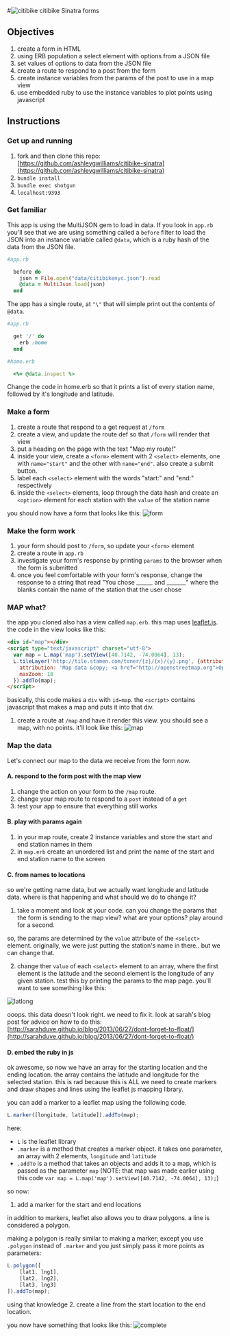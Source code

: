 #![citibike](http://citibikenyc.com/assets/images/header-logo.png) citibike Sinatra forms

## Objectives
1. create a form in HTML
2. using ERB population a select element with options from a JSON file
3. set values of options to data from the JSON file
3. create a route to respond to a post from the form
4. create instance variables from the params of the post to use in a map view
5. use embedded ruby to use the instance variables to plot points using javascript

## Instructions

### Get up and running
1. fork and then clone this repo: [https://github.com/ashleygwilliams/citibike-sinatra](https://github.com/ashleygwilliams/citibike-sinatra)
2. `bundle install`
3. `bundle exec shotgun`
4. `localhost:9393`

### Get familiar
This app is using the MultiJSON gem to load in data. If you look in `app.rb` you'll see that we are using something called a `before` filter to load the JSON into an instance variable called `@data`, which is a ruby hash of the data from the JSON file.

```ruby
#app.rb

  before do
    json = File.open("data/citibikenyc.json").read
    @data = MultiJson.load(json)
  end
```

The app has a single route, at `"\"` that will simple print out the contents of `@data`.
```ruby
#app.rb

  get '/' do
    erb :home
  end
```
```ruby
#home.erb

  <%= @data.inspect %>
```

Change the code in home.erb so that it prints a list of every station name, followed by it's longitude and latitude.

### Make a form

1. create a route that respond to a get request at `/form`
2. create a view, and update the route def so that `/form` will render that view
3. put a heading on the page with the text "Map my route!"
4. inside your view, create a `<form>` element with 2 `<select>` elements, one with `name="start"` and the other with `name="end"`. also create a submit button.
5. label each `<select>` element with the words "start:" and "end:" respectively 
6. inside the `<select>` elements, loop through the data hash and create an `<option>` element for each station with the `value` of the station name

you should now have a form that looks like this:
![form](http://content.screencast.com/users/ag_dubs/folders/Jing/media/abca7668-8e7f-4213-a8ac-ac0fa61613c8/00000047.png)

### Make the form work
1. your form should post to `/form`, so update your `<form>` element
2. create a route in `app.rb`
3. investigate your form's response by printing `params` to the browser when the form is submitted
4. once you feel comfortable with your form's response, change the response to a string that read "You chose ______ and _______" where the blanks contain the name of the station that the user chose

### MAP what?
the app you cloned also has a view called `map.erb`. this map uses [leaflet.js](http://leafletjs.com). the code in the view looks like this:

```html
<div id="map"></div>
<script type="text/javascript" charset="utf-8">
  var map = L.map('map').setView([40.7142, -74.0064], 13);
  L.tileLayer('http://tile.stamen.com/toner/{z}/{x}/{y}.png', {attribution: 'Stamen Toner'}, {
    attribution: 'Map data &copy; <a href="http://openstreetmap.org">OpenStreetMap</a> contributors, <a href="http://creativecommons.org/licenses/by-sa/2.0/">CC-BY-SA</a>, Imagery © <a href="http://cloudmade.com">CloudMade</a>',
    maxZoom: 18
  }).addTo(map);
</script>
```

basically, this code makes a `div` with `id=map`. the `<script>` contains javascript that makes a map and puts it into that div. 

1. create a route at `/map` and have it render this view. you should see a map, with no points. it'll look like this: 
![map](http://content.screencast.com/users/ag_dubs/folders/Jing/media/c544724f-1eea-433b-80fe-46079fb41d0f/00000048.png)

### Map the data
Let's connect our map to the data we receive from the form now. 

#### A. respond to the form post with the map view
1. change the action on your form to the `/map` route. 
2. change your map route to respond to a `post` instead of a `get`
3. test your app to ensure that everything still works

#### B. play with params again 
1. in your map route, create 2 instance variables and store the start and end station names in them
2. in `map.erb` create an unordered list and print the name of the start and end station name to the screen

#### C. from names to locations
so we're getting name data, but we actually want longitude and latitude data. where is that happening and what should we do to change it?

1. take a moment and look at your code. can you change the params that the form is sending to the map view? what are your options? play around for a second.

so, the params are determined by the `value` attribute of the `<select>` element. originally, we were just putting the station's name in there.. but we can change that.

2. change ther `value` of each `<select>` element to an array, where the first element is the latitude and the second element is the longitude of any given station. test this by printing the params to the map page. you'll want to see something like this:

![latlong](http://content.screencast.com/users/ag_dubs/folders/Jing/media/6283fefe-4e30-4e5b-b09c-89a3de24e330/00000050.png)

ooops. this data doesn't look right. we need to fix it. look at sarah's blog post for advice on how to do this:
[http://sarahduve.github.io/blog/2013/06/27/dont-forget-to-float/](http://sarahduve.github.io/blog/2013/06/27/dont-forget-to-float/)

#### D. embed the ruby in js
ok awesome, so now we have an array for the starting location and the ending location. the array contains the latitude and longitude for the selected station. this is rad because this is ALL we need to create markers and draw shapes and lines using the leaflet js mapping library.

you can add a marker to a leaflet map using the following code.
```javascript
L.marker([longitude, latitude]).addTo(map);
```
here:
- `L` is the leaflet library
- `.marker` is a method that creates a marker object. it takes one parameter, an array with 2 elements, `longitude` and `latitude`
- `.addTo` is a method that takes an objects and adds it to a map, which is passed as the parameter `map` (NOTE: that map was made earlier using this code `var map = L.map('map').setView([40.7142, -74.0064], 13);`)

so now:
1. add a marker for the start and end locations

in addition to markers, leaflet also allows you to draw polygons. a line is considered a polygon.

making a polygon is really similar to making a marker; except you use `.polygon` instead of `.marker` and you just simply pass it more points as parameters:
```javascript
L.polygon([
    [lat1, lng1],
    [lat2, lng2],
    [lat3, lng3]
]).addTo(map);
```
using that knowledge
2. create a line from the start location to the end location.


you now have something that looks like this:
![complete](http://content.screencast.com/users/ag_dubs/folders/Jing/media/ae7835ad-ddd7-425a-84d3-1e18bb693d1e/00000051.png)
